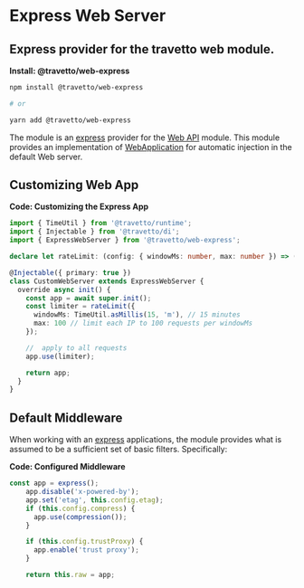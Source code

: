 <!-- This file was generated by @travetto/doc and should not be modified directly -->
<!-- Please modify https://github.com/travetto/travetto/tree/main/module/web-express/DOC.tsx and execute "npx trv doc" to rebuild -->
# Express Web Server

## Express provider for the travetto web module.

**Install: @travetto/web-express**
```bash
npm install @travetto/web-express

# or

yarn add @travetto/web-express
```

The module is an [express](https://expressjs.com) provider for the [Web API](https://github.com/travetto/travetto/tree/main/module/web#readme "Declarative api for Web Applications with support for the dependency injection.") module.  This module provides an implementation of [WebApplication](https://github.com/travetto/travetto/tree/main/module/web/src/application/app.ts#L18) for automatic injection in the default Web server.

## Customizing Web App

**Code: Customizing the Express App**
```typescript
import { TimeUtil } from '@travetto/runtime';
import { Injectable } from '@travetto/di';
import { ExpressWebServer } from '@travetto/web-express';

declare let rateLimit: (config: { windowMs: number, max: number }) => ((req: Express.Request, res: Express.Response) => void);

@Injectable({ primary: true })
class CustomWebServer extends ExpressWebServer {
  override async init() {
    const app = await super.init();
    const limiter = rateLimit({
      windowMs: TimeUtil.asMillis(15, 'm'), // 15 minutes
      max: 100 // limit each IP to 100 requests per windowMs
    });

    //  apply to all requests
    app.use(limiter);

    return app;
  }
}
```

## Default Middleware
When working with an [express](https://expressjs.com) applications, the module provides what is assumed to be a sufficient set of basic filters. Specifically:

**Code: Configured Middleware**
```typescript
const app = express();
    app.disable('x-powered-by');
    app.set('etag', this.config.etag);
    if (this.config.compress) {
      app.use(compression());
    }

    if (this.config.trustProxy) {
      app.enable('trust proxy');
    }

    return this.raw = app;
```
